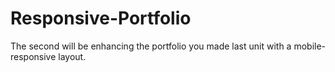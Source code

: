 # Responsive-Portfolio
The second will be enhancing the portfolio you made last unit with a mobile-responsive layout.
